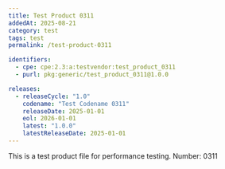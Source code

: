 ```yaml
---
title: Test Product 0311
addedAt: 2025-08-21
category: test
tags: test
permalink: /test-product-0311

identifiers:
  - cpe: cpe:2.3:a:testvendor:test_product_0311
  - purl: pkg:generic/test_product_0311@1.0.0

releases:
  - releaseCycle: "1.0"
    codename: "Test Codename 0311"
    releaseDate: 2025-01-01
    eol: 2026-01-01
    latest: "1.0.0"
    latestReleaseDate: 2025-01-01
---
```


This is a test product file for performance testing. Number: 0311

